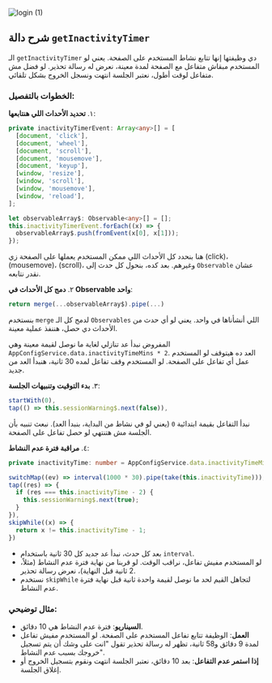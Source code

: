 
![login (1)](https://github.com/user-attachments/assets/e8b4e3ed-62fe-4932-a1ae-3f41008eb0f1)

## شرح دالة `getInactivityTimer`

الـ `getInactivityTimer` دي وظيفتها إنها تتابع نشاط المستخدم على الصفحة. يعني لو المستخدم مبقاش متفاعل مع الصفحة لمدة معينة، نعرض له رسالة تحذير. لو فضل مش متفاعل لوقت أطول، نعتبر الجلسة انتهت ونسجل الخروج بشكل تلقائي.

### الخطوات بالتفصيل:

١. **تحديد الأحداث اللي هنتابعها**:

   ```typescript
   private inactivityTimerEvent: Array<any>[] = [
     [document, 'click'],
     [document, 'wheel'],
     [document, 'scroll'],
     [document, 'mousemove'],
     [document, 'keyup'],
     [window, 'resize'],
     [window, 'scroll'],
     [window, 'mousemove'],
     [window, 'reload'],
   ];

   let observableArray$: Observable<any>[] = [];
   this.inactivityTimerEvent.forEach((x) => {
     observableArray$.push(fromEvent(x[0], x[1]));
   });
   ```
   هنا بنحدد كل الأحداث اللي ممكن المستخدم يعملها على الصفحة زي (click)، (mousemove)، (scroll)، وغيرهم. بعد كده، بنحول كل حدث إلى `Observable` عشان نقدر نتابعه.

٢. **دمج كل الأحداث في Observable واحد**:

   ```typescript
   return merge(...observableArray$).pipe(...)
   ```
   بنستخدم `merge` لدمج كل الـ `Observables` اللي أنشأناها في واحد. يعني لو أي حدث من الأحداث دي حصل، هننفذ عملية معينة.

   المفروض نبدأ عد تنازلي لغاية ما نوصل لقيمة معينة وهي `AppConfigService.data.inactivityTimeMins * 2`. العد ده هيتوقف لو المستخدم عمل أي تفاعل على الصفحة. لو المستخدم وقف تفاعل لمده 30 ثانية، هنبدأ العد من جديد.

٣. **بدء التوقيت وتنبيهات الجلسة**:

   ```typescript
   startWith(0),
   tap(() => this.sessionWarning$.next(false)),
   ```
   نبدأ التفاعل بقيمة ابتدائية `0` (يعني لو في نشاط من البداية، بنبدأ العد). نبعث تنبيه بأن الجلسة مش هتنتهي لو حصل تفاعل على الصفحة.

٤. **مراقبة فترة عدم النشاط**:

   ```typescript
   private inactivityTime: number = AppConfigService.data.inactivityTimeMins * 2;

   switchMap((ev) => interval(1000 * 30).pipe(take(this.inactivityTime))),
   tap((res) => {
     if (res === this.inactivityTime - 2) {
       this.sessionWarning$.next(true);
     }
   }),
   skipWhile((x) => {
     return x != this.inactivityTime - 1;
   })
   ```
   - بعد كل حدث، نبدأ عد جديد كل 30 ثانية باستخدام `interval`.
   - لو المستخدم مفيش تفاعل، نراقب الوقت. لو قربنا من نهاية فترة عدم النشاط (مثلاً، 2 ثانية قبل النهاية)، نعرض رسالة تحذير.
   - نستخدم `skipWhile` لتجاهل القيم لحد ما نوصل لقيمة واحدة ثانية قبل نهاية فترة عدم النشاط.

### مثال توضيحي:

- **السيناريو**: فترة عدم النشاط هي 10 دقائق.
- **العمل**: الوظيفة تتابع تفاعل المستخدم على الصفحة. لو المستخدم مفيش تفاعل لمدة 9 دقائق و58 ثانية، تظهر له رسالة تحذير تقول "انت على وشك أن يتم تسجيل خروجك بسبب عدم النشاط".
- **إذا استمر عدم التفاعل**: بعد 10 دقائق، نعتبر الجلسة انتهت ونقوم بتسجيل الخروج أو إغلاق الجلسة.

